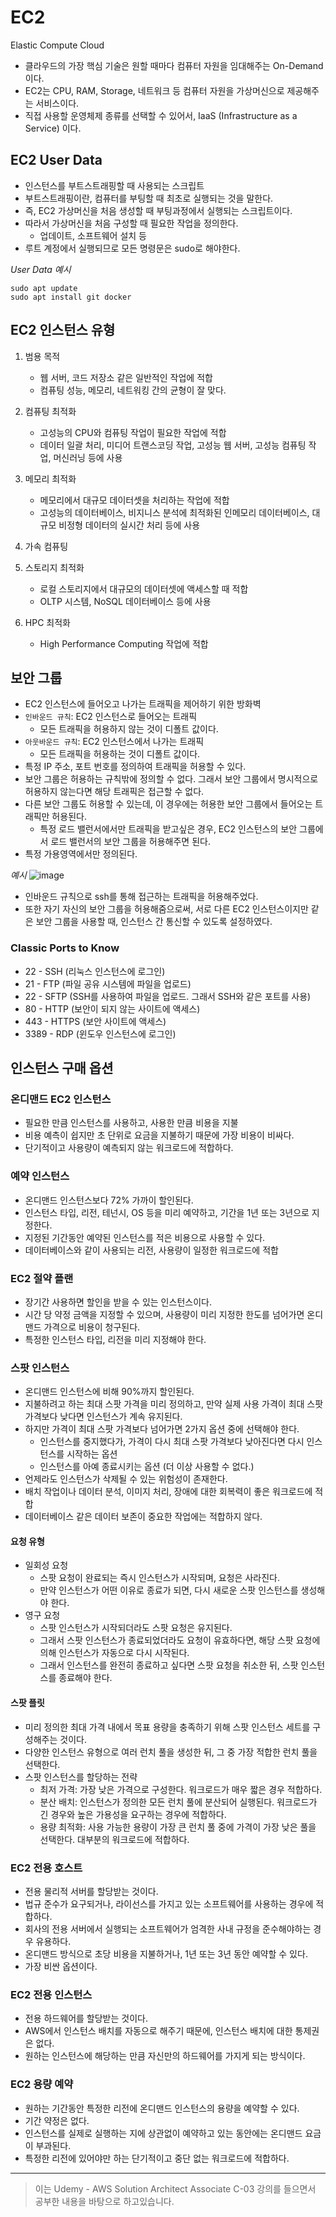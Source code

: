 # EC2
Elastic Compute Cloud
- 클라우드의 가장 핵심 기술은 원할 때마다 컴퓨터 자원을 임대해주는 On-Demand이다.
- EC2는 CPU, RAM, Storage, 네트워크 등 컴퓨터 자원을 가상머신으로 제공해주는 서비스이다.
- 직접 사용할 운영체제 종류를 선택할 수 있어서, IaaS (Infrastructure as a Service) 이다.

## EC2 User Data
- 인스턴스를 부트스트래핑할 때 사용되는 스크립트
- 부트스트래핑이란, 컴퓨터를 부팅할 때 최초로 실행되는 것을 말한다.
- 즉, EC2 가상머신을 처음 생성할 때 부팅과정에서 실행되는 스크립트이다.
- 따라서 가상머신을 처음 구성할 때 필요한 작업을 정의한다.
  - 업데이트, 소프트웨어 설치 등
- 루트 계정에서 실행되므로 모든 명령문은 sudo로 해야한다.

*User Data 예시*
```
sudo apt update
sudo apt install git docker
```

## EC2 인스턴스 유형
1. 범용 목적
    - 웹 서버, 코드 저장소 같은 일반적인 작업에 적합
    - 컴퓨팅 성능, 메모리, 네트워킹 간의 균형이 잘 맞다.

2. 컴퓨팅 최적화
    - 고성능의 CPU와 컴퓨팅 작업이 필요한 작업에 적합
    - 데이터 일괄 처리, 미디어 트랜스코딩 작업, 고성능 웹 서버, 고성능 컴퓨팅 작업, 머신러닝 등에 사용

3. 메모리 최적화
    - 메모리에서 대규모 데이터셋을 처리하는 작업에 적합
    - 고성능의 데이터베이스, 비지니스 분석에 최적화된 인메모리 데이터베이스, 대규모 비정형 데이터의 실시간 처리 등에 사용

4. 가속 컴퓨팅

5. 스토리지 최적화
    - 로컬 스토리지에서 대규모의 데이터셋에 액세스할 때 적합
    - OLTP 시스템, NoSQL 데이터베이스 등에 사용

6. HPC 최적화
    - High Performance Computing 작업에 적합

## 보안 그룹
- EC2 인스턴스에 들어오고 나가는 트래픽을 제어하기 위한 방화벽
- `인바운드 규칙`: EC2 인스턴스로 들어오는 트래픽
    - 모든 트래픽을 허용하지 않는 것이 디폴트 값이다.
- `아웃바운드 규칙`: EC2 인스턴스에서 나가는 트래픽
    - 모든 트래픽을 허용하는 것이 디폴트 값이다.
- 특정 IP 주소, 포트 번호를 정의하여 트래픽을 허용할 수 있다.
- 보안 그룹은 허용하는 규칙밖에 정의할 수 없다. 그래서 보안 그룹에서 명시적으로 허용하지 않는다면 해당 트래픽은 접근할 수 없다.
- 다른 보안 그룹도 허용할 수 있는데, 이 경우에는 허용한 보안 그룹에서 들어오는 트래픽만 허용된다.
    - 특정 로드 밸런서에서만 트래픽을 받고싶은 경우, EC2 인스턴스의 보안 그룹에서 로드 밸런서의 보안 그룹을 허용해주면 된다.
- 특정 가용영역에서만 정의된다.

*예시*
![image](https://github.com/Ohjiwoo-lab/aws-architecture-study/assets/74577768/b102b5cb-1f17-4811-8980-614f4127fbab)
- 인바운드 규칙으로 ssh를 통해 접근하는 트래픽을 허용해주었다.
- 또한 자기 자신의 보안 그룹을 허용해줌으로써, 서로 다른 EC2 인스턴스이지만 같은 보안 그룹을 사용할 때, 인스턴스 간 통신할 수 있도록 설정하였다.

### Classic Ports to Know
- 22 - SSH (리눅스 인스턴스에 로그인)
- 21 - FTP (파일 공유 시스템에 파일을 업로드)
- 22 - SFTP (SSH를 사용하여 파일을 업로드. 그래서 SSH와 같은 포트를 사용)
- 80 - HTTP (보안이 되지 않는 사이트에 액세스)
- 443 - HTTPS (보안 사이트에 액세스)
- 3389 - RDP (윈도우 인스턴스에 로그인)


## 인스턴스 구매 옵션
### 온디맨드 EC2 인스턴스
- 필요한 만큼 인스턴스를 사용하고, 사용한 만큼 비용을 지불
- 비용 예측이 쉽지만 초 단위로 요금을 지불하기 때문에 가장 비용이 비싸다.
- 단기적이고 사용량이 예측되지 않는 워크로드에 적합하다.

### 예약 인스턴스
- 온디맨드 인스턴스보다 72% 가까이 할인된다.
- 인스턴스 타입, 리전, 테넌시, OS 등을 미리 예약하고, 기간을 1년 또는 3년으로 지정한다.
- 지정된 기간동안 예약된 인스턴스를 적은 비용으로 사용할 수 있다.
- 데이터베이스와 같이 사용되는 리전, 사용량이 일정한 워크로드에 적합

### EC2 절약 플랜
- 장기간 사용하면 할인을 받을 수 있는 인스턴스이다.
- 시간 당 약정 금액을 지정할 수 있으며, 사용량이 미리 지정한 한도를 넘어가면 온디맨드 가격으로 비용이 청구된다.
- 특정한 인스턴스 타입, 리전을 미리 지정해야 한다.

### 스팟 인스턴스
- 온디맨드 인스턴스에 비해 90%까지 할인된다.
- 지불하려고 하는 최대 스팟 가격을 미리 정의하고, 만약 실제 사용 가격이 최대 스팟 가격보다 낮다면 인스턴스가 계속 유지된다.
- 하지만 가격이 최대 스팟 가격보다 넘어가면 2가지 옵션 중에 선택해야 한다.
  - 인스턴스를 중지했다가, 가격이 다시 최대 스팟 가격보다 낮아진다면 다시 인스턴스를 시작하는 옵션
  - 인스턴스를 아예 종료시키는 옵션 (더 이상 사용할 수 없다.)
- 언제라도 인스턴스가 삭제될 수 있는 위험성이 존재한다.
- 배치 작업이나 데이터 분석, 이미지 처리, 장애에 대한 회복력이 좋은 워크로드에 적합
- 데이터베이스 같은 데이터 보존이 중요한 작업에는 적합하지 않다.

#### 요청 유형
- 일회성 요청
  - 스팟 요청이 완료되는 즉시 인스턴스가 시작되며, 요청은 사라진다.
  - 만약 인스턴스가 어떤 이유로 종료가 되면, 다시 새로운 스팟 인스턴스를 생성해야 한다.
- 영구 요청
  - 스팟 인스턴스가 시작되더라도 스팟 요청은 유지된다.
  - 그래서 스팟 인스턴스가 종료되었더라도 요청이 유효하다면, 해당 스팟 요청에 의해 인스턴스가 자동으로 다시 시작된다.
  - 그래서 인스턴스를 완전히 종료하고 싶다면 스팟 요청을 취소한 뒤, 스팟 인스턴스를 종료해야 한다.

#### 스팟 플릿
- 미리 정의한 최대 가격 내에서 목표 용량을 충족하기 위해 스팟 인스턴스 세트를 구성해주는 것이다.
- 다양한 인스턴스 유형으로 여러 런치 풀을 생성한 뒤, 그 중 가장 적합한 런치 풀을 선택한다.
- 스팟 인스턴스를 할당하는 전략
  - 최저 가격: 가장 낮은 가격으로 구성한다. 워크로드가 매우 짧은 경우 적합하다.
  - 분산 배치: 인스턴스가 정의한 모든 런치 풀에 분산되어 실행된다. 워크로드가 긴 경우와 높은 가용성을 요구하는 경우에 적합하다.
  - 용량 최적화: 사용 가능한 용량이 가장 큰 런치 풀 중에 가격이 가장 낮은 풀을 선택한다. 대부분의 워크로드에 적합하다.

### EC2 전용 호스트
- 전용 물리적 서버를 할당받는 것이다.
- 법규 준수가 요구되거나, 라이선스를 가지고 있는 소프트웨어를 사용하는 경우에 적합하다.
- 회사의 전용 서버에서 실행되는 소프트웨어가 엄격한 사내 규정을 준수해야하는 경우 유용하다.
- 온디맨드 방식으로 초당 비용을 지불하거나, 1년 또는 3년 동안 예약할 수 있다.
- 가장 비싼 옵션이다.

### EC2 전용 인스턴스
- 전용 하드웨어를 할당받는 것이다.
- AWS에서 인스턴스 배치를 자동으로 해주기 때문에, 인스턴스 배치에 대한 통제권은 없다.
- 원하는 인스턴스에 해당하는 만큼 자신만의 하드웨어를 가지게 되는 방식이다.

### EC2 용량 예약
- 원하는 기간동안 특정한 리전에 온디맨드 인스턴스의 용량을 예약할 수 있다.
- 기간 약정은 없다.
- 인스턴스를 실제로 실행하는 지에 상관없이 예약하고 있는 동안에는 온디맨드 요금이 부과된다.
- 특정한 리전에 있어야만 하는 단기적이고 중단 없는 워크로드에 적합하다.

<hr/>

> 이는 Udemy - AWS Solution Architect Associate C-03 강의를 들으면서 공부한 내용을 바탕으로 하고있습니다.
